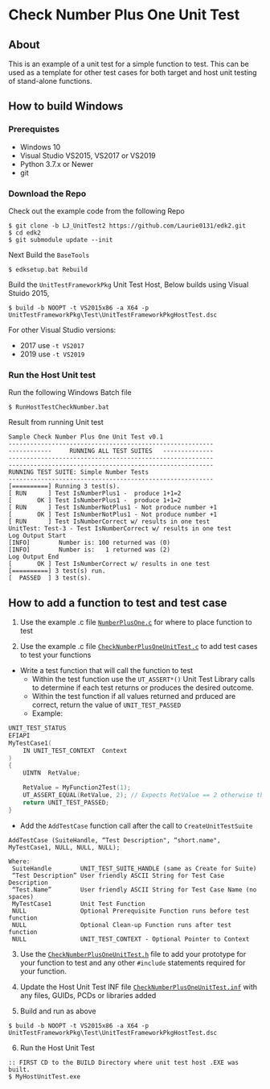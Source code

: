 # Check Number Plus One Unit Test

## About

This is an example of a unit test for a simple function to test.  This can be used as a template for other test cases for both target and host unit testing of stand-alone functions.

## How to build Windows

### Prerequistes
* Windows 10
* Visual Studio VS2015, VS2017 or VS2019
* Python 3.7.x or Newer
* git 


### Download the Repo
Check out the example code from the following Repo

```shell
$ git clone -b LJ_UnitTest2 https://github.com/Laurie0131/edk2.git 
$ cd edk2 
$ git submodule update --init
```

Next Build the `BaseTools`

```shell
$ edksetup.bat Rebuild
```
Build the `UnitTestFrameworkPkg` Unit Test Host, Below builds using Visual Stuido 2015, 
```shell
$ build -b NOOPT -t VS2015x86 -a X64 -p UnitTestFrameworkPkg\Test\UnitTestFrameworkPkgHostTest.dsc 
```
For other Visual Studio versions:
* 2017 use `-t VS2017` 
* 2019 use `-t VS2019`

### Run the Host Unit test
Run the following Windows Batch file
```
$ RunHostTestCheckNumber.bat
```
Result from running Unit test
```
Sample Check Number Plus One Unit Test v0.1
---------------------------------------------------------
------------     RUNNING ALL TEST SUITES   --------------
---------------------------------------------------------
---------------------------------------------------------
RUNNING TEST SUITE: Simple Number Tests
---------------------------------------------------------
[==========] Running 3 test(s).
[ RUN      ] Test IsNumberPlus1 -  produce 1+1=2
[       OK ] Test IsNumberPlus1 -  produce 1+1=2
[ RUN      ] Test IsNumberNotPlus1 - Not produce number +1
[       OK ] Test IsNumberNotPlus1 - Not produce number +1
[ RUN      ] Test IsNumberCorrect w/ results in one test
UnitTest: Test-3 - Test IsNumberCorrect w/ results in one test
Log Output Start
[INFO]        Number is: 100 returned was (0)
[INFO]        Number is:   1 returned was (2)
Log Output End
[       OK ] Test IsNumberCorrect w/ results in one test
[==========] 3 test(s) run.
[  PASSED  ] 3 test(s).
```
## How to add a function to test and test case

1. Use the example .c file [`NumberPlusOne.c`](https://github.com/Laurie0131/edk2/blob/LJ_UnitTest2/UnitTestFrameworkPkg/Test/UnitTest/Sample/CheckNumberPlusOneUnitTest/NumberPlusOne.c) for where to place function to test


2. Use the example .c file [`CheckNumberPlusOneUnitTest.c`](https://github.com/Laurie0131/edk2/blob/LJ_UnitTest2/UnitTestFrameworkPkg/Test/UnitTest/Sample/CheckNumberPlusOneUnitTest/CheckNumberPlusOneUnitTest.c) to add test cases to test your functions
 * Write a test function that will call the function to test
    * Within the test function use the `UT_ASSERT*()` Unit Test Library calls to determine if each test returns or produces the desired outcome.
    * Within the test function if all values returned and prduced are correct, return the value of `UNIT_TEST_PASSED`  
    * Example:
```c++
UNIT_TEST_STATUS
EFIAPI
MyTestCase1(
	IN UNIT_TEST_CONTEXT  Context
)
{
	UINTN  RetValue;

	RetValue = MyFunction2Test(1);
	UT_ASSERT_EQUAL(RetValue, 2); // Expects RetValue == 2 otherwise the test will fail
	return UNIT_TEST_PASSED;
}
```    
  * Add the `AddTestCase` function call after the call to  `CreateUnitTestSuite`
```
AddTestCase (SuiteHandle, “Test Description", “short.name", MyTestCase1, NULL, NULL, NULL);

Where:
 SuiteHandle        UNIT_TEST_SUITE_HANDLE (same as Create for Suite) 
 “Test Description” User friendly ASCII String for Test Case Description
 “Test.Name”        User friendly ASCII String for Test Case Name (no spaces)
 MyTestCase1        Unit Test Function
 NULL               Optional Prerequisite Function runs before test function
 NULL               Optional Clean-up Function runs after test function
 NULL               UNIT_TEST_CONTEXT - Optional Pointer to Context 
```
3. Use the [`CheckNumberPlusOneUnitTest.h`](https://github.com/Laurie0131/edk2/blob/LJ_UnitTest2/UnitTestFrameworkPkg/Test/UnitTest/Sample/CheckNumberPlusOneUnitTest/CheckNumberPlusOneUnitTest.h) file to add your prototype for your function to test and any other `#include` statements required for your function.

4. Update the Host Unit Test INF file [`CheckNumberPlusOneUnitTest.inf`](https://github.com/Laurie0131/edk2/blob/LJ_UnitTest2/UnitTestFrameworkPkg/Test/UnitTest/Sample/CheckNumberPlusOneUnitTest/CheckNumberPlusOneUnitTest.inf) with any files, GUIDs, PCDs or libraries added 

5. Build and run as above
```shell
$ build -b NOOPT -t VS2015x86 -a X64 -p UnitTestFrameworkPkg\Test\UnitTestFrameworkPkgHostTest.dsc 
```
6. Run the Host Unit Test 
```
:: FIRST CD to the BUILD Directory where unit test host .EXE was built.
$ MyHostUnitTest.exe
```









